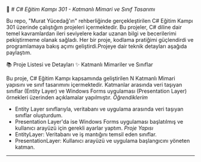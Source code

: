 🚀 # *C# Eğitim Kampı 301 - Katmanlı Mimari ve Sınıf Tasarımı*

Bu repo, "Murat Yücedağ'ın" rehberliğinde gerçekleştirilen C# Eğitim Kampı 301 üzerinde çalıştığım projeleri içermektedir. Bu projeler, C# diline dair temel kavramlardan ileri seviyelere kadar uzanan bilgi ve becerilerimi pekiştirmeme olanak sağladı. Her bir proje, kodlama pratiğimi güçlendirdi ve programlamaya bakış açımı geliştirdi.Projeye dair teknik detayları aşağıda paylaştım.

📚 Proje Listesi ve Detayları
✨ Katmanlı Mimariler ve Sınıflar

Bu proje, C# Eğitim Kampı kapsamında geliştirilen N Katmanlı Mimari yapısını ve sınıf tasarımını içermektedir. Katmanlar arasında veri taşıyan sınıflar (Entity Layer) ve Windows Forms uygulaması (Presentation Layer) örnekleri üzerinden açıklamalar yapılmıştır.
*Öğrendiklerim*
- Entity Layer sınıflarıyla, veritabanı ve uygulama arasında veri taşıyan sınıflar oluşturdum.
- Presentation Layer'da ise Windows Forms uygulaması başlatılmış ve kullanıcı arayüzü için gerekli ayarlar yaptım.
*Proje Yapısı*
- EntityLayer: Veritabanı ve iş mantığını temsil eden sınıflar.
- PresentationLayer: Kullanıcı arayüzü ve uygulama başlangıcını yöneten katman.

---
